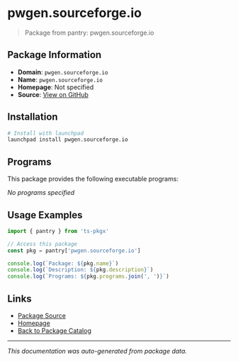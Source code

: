 # pwgen.sourceforge.io

> Package from pantry: pwgen.sourceforge.io

## Package Information

- **Domain**: `pwgen.sourceforge.io`
- **Name**: `pwgen.sourceforge.io`
- **Homepage**: Not specified
- **Source**: [View on GitHub](https://github.com/pkgxdev/pantry/tree/main/projects/pwgen.sourceforge.io/package.yml)

## Installation

```bash
# Install with launchpad
launchpad install pwgen.sourceforge.io
```

## Programs

This package provides the following executable programs:

*No programs specified*

## Usage Examples

```typescript
import { pantry } from 'ts-pkgx'

// Access this package
const pkg = pantry['pwgen.sourceforge.io']

console.log(`Package: ${pkg.name}`)
console.log(`Description: ${pkg.description}`)
console.log(`Programs: ${pkg.programs.join(', ')}`)
```

## Links

- [Package Source](https://github.com/pkgxdev/pantry/tree/main/projects/pwgen.sourceforge.io/package.yml)
- [Homepage](#)
- [Back to Package Catalog](../../package-catalog.md)

---

*This documentation was auto-generated from package data.*
